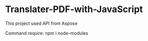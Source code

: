 # Translater-PDF-with-JavaScript
This project used API from Aspose

Command require:
npm i node-modules
